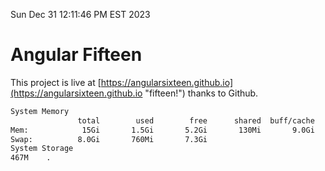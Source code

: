 Sun Dec 31 12:11:46 PM EST 2023

# Angular Fifteen


This project is live at [https://angularsixteen.github.io](https://angularsixteen.github.io "fifteen!") thanks to Github.

```bash
System Memory
               total        used        free      shared  buff/cache   available
Mem:            15Gi       1.5Gi       5.2Gi       130Mi       9.0Gi        13Gi
Swap:          8.0Gi       760Mi       7.3Gi
System Storage
467M	.
